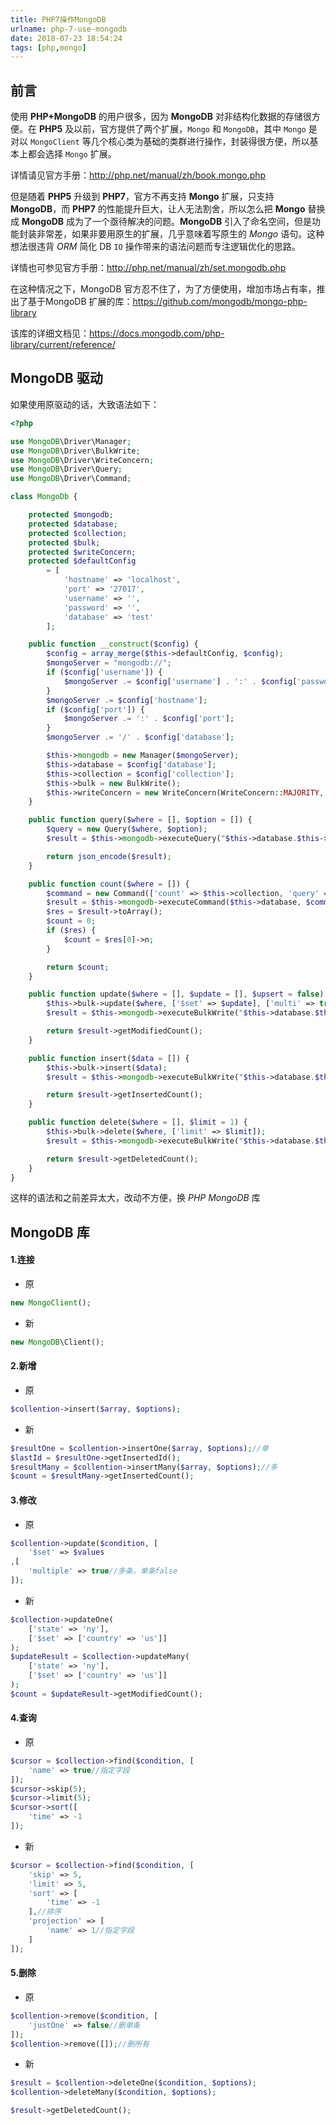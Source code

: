 ```yaml
---
title: PHP7操作MongoDB
urlname: php-7-use-mongodb
date: 2018-07-23 18:54:24
tags: [php,mongo]
---
```


## 前言
使用 **PHP+MongoDB** 的用户很多，因为 **MongoDB** 对非结构化数据的存储很方便。在 **PHP5** 及以前，官方提供了两个扩展，`Mongo` 和 `MongoDB`，其中 `Mongo` 是对以 `MongoClient` 等几个核心类为基础的类群进行操作，封装得很方便，所以基本上都会选择 `Mongo` 扩展。

详情请见官方手册：http://php.net/manual/zh/book.mongo.php

但是随着 **PHP5** 升级到 **PHP7**，官方不再支持 **Mongo** 扩展，只支持 **MongoDB**，而 **PHP7** 的性能提升巨大，让人无法割舍，所以怎么把 **Mongo** 替换成 **MongoDB** 成为了一个亟待解决的问题。**MongoDB** 引入了命名空间，但是功能封装非常差，如果非要用原生的扩展，几乎意味着写原生的 *Mongo* 语句。这种想法很违背 *ORM* 简化 DB `IO` 操作带来的语法问题而专注逻辑优化的思路。

详情也可参见官方手册：http://php.net/manual/zh/set.mongodb.php

在这种情况之下，MongoDB 官方忍不住了，为了方便使用，增加市场占有率，推出了基于MongoDB 扩展的库：https://github.com/mongodb/mongo-php-library

该库的详细文档见：https://docs.mongodb.com/php-library/current/reference/

## MongoDB 驱动
如果使用原驱动的话，大致语法如下：
<!-- more -->
```php
<?php

use MongoDB\Driver\Manager;
use MongoDB\Driver\BulkWrite;
use MongoDB\Driver\WriteConcern;
use MongoDB\Driver\Query;
use MongoDB\Driver\Command;

class MongoDb {

    protected $mongodb;
    protected $database;
    protected $collection;
    protected $bulk;
    protected $writeConcern;
    protected $defaultConfig
        = [
            'hostname' => 'localhost',
            'port' => '27017',
            'username' => '',
            'password' => '',
            'database' => 'test'
        ];

    public function __construct($config) {
        $config = array_merge($this->defaultConfig, $config);
        $mongoServer = "mongodb://";
        if ($config['username']) {
            $mongoServer .= $config['username'] . ':' . $config['password'] . '@';
        }
        $mongoServer .= $config['hostname'];
        if ($config['port']) {
            $mongoServer .= ':' . $config['port'];
        }
        $mongoServer .= '/' . $config['database'];

        $this->mongodb = new Manager($mongoServer);
        $this->database = $config['database'];
        $this->collection = $config['collection'];
        $this->bulk = new BulkWrite();
        $this->writeConcern = new WriteConcern(WriteConcern::MAJORITY, 100);
    }

    public function query($where = [], $option = []) {
        $query = new Query($where, $option);
        $result = $this->mongodb->executeQuery("$this->database.$this->collection", $query);

        return json_encode($result);
    }

    public function count($where = []) {
        $command = new Command(['count' => $this->collection, 'query' => $where]);
        $result = $this->mongodb->executeCommand($this->database, $command);
        $res = $result->toArray();
        $count = 0;
        if ($res) {
            $count = $res[0]->n;
        }

        return $count;
    }

    public function update($where = [], $update = [], $upsert = false) {
        $this->bulk->update($where, ['$set' => $update], ['multi' => true, 'upsert' => $upsert]);
        $result = $this->mongodb->executeBulkWrite("$this->database.$this->collection", $this->bulk, $this->writeConcern);

        return $result->getModifiedCount();
    }

    public function insert($data = []) {
        $this->bulk->insert($data);
        $result = $this->mongodb->executeBulkWrite("$this->database.$this->collection", $this->bulk, $this->writeConcern);

        return $result->getInsertedCount();
    }

    public function delete($where = [], $limit = 1) {
        $this->bulk->delete($where, ['limit' => $limit]);
        $result = $this->mongodb->executeBulkWrite("$this->database.$this->collection", $this->bulk, $this->writeConcern);

        return $result->getDeletedCount();
    }
}
```
这样的语法和之前差异太大，改动不方便，换 *PHP MongoDB* 库

## MongoDB 库
#### 1.连接
- 原
```php
new MongoClient();
```
- 新
```php
new MongoDB\Client();
```
#### 2.新增
- 原
```php
$collention->insert($array, $options);
```
- 新
```php
$resultOne = $collention->insertOne($array, $options);//单
$lastId = $resultOne->getInsertedId();
$resultMany = $collention->insertMany($array, $options);//多
$count = $resultMany->getInsertedCount();
```
#### 3.修改
- 原
```php
$collention->update($condition, [
    '$set' => $values
,[
    'multiple' => true//多条，单条false
]);
```
- 新
```php
$collection->updateOne(
    ['state' => 'ny'],
    ['$set' => ['country' => 'us']]
);
$updateResult = $collection->updateMany(
    ['state' => 'ny'],
    ['$set' => ['country' => 'us']]
);
$count = $updateResult->getModifiedCount();
```
#### 4.查询
- 原
```php
$cursor = $collection->find($condition, [
    'name' => true//指定字段
]);
$cursor->skip(5);
$cursor->limit(5);
$cursor->sort([
    'time' => -1
]);
```
- 新
```php
$cursor = $collection->find($condition, [
    'skip' => 5,
    'limit' => 5,
    'sort' => [
        'time' => -1
    ],//排序
    'projection' => [
        'name' => 1//指定字段
    ]
]);
```
#### 5.删除
- 原
```php
$collention->remove($condition, [
    'justOne' => false//删单条
]);
$collention->remove([]);//删所有
```
- 新
```php
$result = $collention->deleteOne($condition, $options);
$collention->deleteMany($condition, $options);

$result->getDeletedCount();
```
